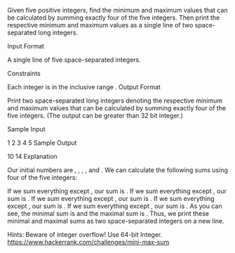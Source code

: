 Given five positive integers, find the minimum and maximum values that can be calculated by summing exactly four of the five integers. Then print the respective minimum and maximum values as a single line of two space-separated long integers.

Input Format

A single line of five space-separated integers.

Constraints

Each integer is in the inclusive range .
Output Format

Print two space-separated long integers denoting the respective minimum and maximum values that can be calculated by summing exactly four of the five integers. (The output can be greater than 32 bit integer.)

Sample Input

1 2 3 4 5
Sample Output

10 14
Explanation

Our initial numbers are , , , , and . We can calculate the following sums using four of the five integers:

If we sum everything except , our sum is .
If we sum everything except , our sum is .
If we sum everything except , our sum is .
If we sum everything except , our sum is .
If we sum everything except , our sum is .
As you can see, the minimal sum is  and the maximal sum is . Thus, we print these minimal and maximal sums as two space-separated integers on a new line.

Hints: Beware of integer overflow! Use 64-bit Integer.
https://www.hackerrank.com/challenges/mini-max-sum
